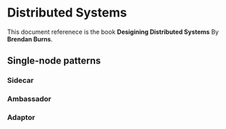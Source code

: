 # Distributed Systems

This document referenece is the book **Desigining Distributed Systems** By **Brendan Burns**.

## Single-node patterns

### Sidecar

### Ambassador

### Adaptor